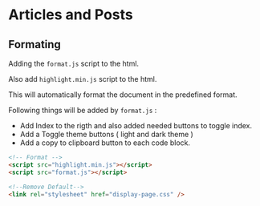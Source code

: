 # Articles and Posts

## Formating

Adding the `format.js` script to the html.

Also add `highlight.min.js` script to the html.

This will automatically format the document in the predefined format.

Following things will be added by `format.js` :

* Add Index to the rigth and also added needed buttons to toggle index.
* Add a Toggle theme buttons ( light and dark theme )
* Add a copy to clipboard button to each code block.

```html
<!-- Format -->
<script src="highlight.min.js"></script>
<script src="format.js"></script>

<!--Remove Default-->
<link rel="stylesheet" href="display-page.css" />
```
